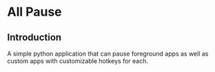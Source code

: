 # All Pause

## Introduction
A simple python application that can pause foreground apps as well as custom apps with customizable hotkeys for each.